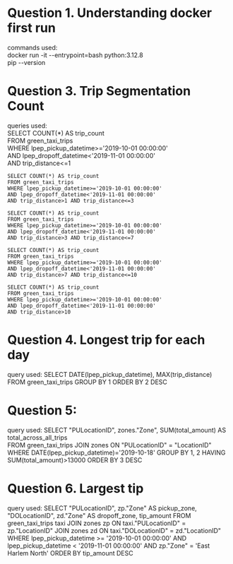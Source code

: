 # Question 1. Understanding docker first run  
commands used:   
	docker run -it --entrypoint=bash python:3.12.8    
	pip --version

# Question 3. Trip Segmentation Count
queries used:  
	SELECT COUNT(*) AS trip_count   
	FROM green_taxi_trips    
	WHERE lpep_pickup_datetime>='2019-10-01 00:00:00'   
	AND lpep_dropoff_datetime<'2019-11-01 00:00:00'  
	AND trip_distance<=1  

	SELECT COUNT(*) AS trip_count   
	FROM green_taxi_trips   
	WHERE lpep_pickup_datetime>='2019-10-01 00:00:00'   
	AND lpep_dropoff_datetime<'2019-11-01 00:00:00'  
	AND trip_distance>1 AND trip_distance<=3

	SELECT COUNT(*) AS trip_count 
	FROM green_taxi_trips 
	WHERE lpep_pickup_datetime>='2019-10-01 00:00:00' 
	AND lpep_dropoff_datetime<'2019-11-01 00:00:00'
	AND trip_distance>3 AND trip_distance<=7
	
	SELECT COUNT(*) AS trip_count 
	FROM green_taxi_trips 
	WHERE lpep_pickup_datetime>='2019-10-01 00:00:00' 
	AND lpep_dropoff_datetime<'2019-11-01 00:00:00'
	AND trip_distance>7 AND trip_distance<=10

	SELECT COUNT(*) AS trip_count 
	FROM green_taxi_trips 
	WHERE lpep_pickup_datetime>='2019-10-01 00:00:00' 
	AND lpep_dropoff_datetime<'2019-11-01 00:00:00'
	AND trip_distance>10

# Question 4. Longest trip for each day
query used:
	SELECT DATE(lpep_pickup_datetime), 
	       MAX(trip_distance) 
	FROM green_taxi_trips 
	GROUP BY 1 
	ORDER BY 2 DESC

# Question 5:
query used:
	SELECT "PULocationID", zones."Zone", SUM(total_amount) AS total_across_all_trips  
	FROM green_taxi_trips JOIN zones ON
	"PULocationID" = "LocationID"
	WHERE DATE(lpep_pickup_datetime)='2019-10-18'
	GROUP BY 1, 2
	HAVING SUM(total_amount)>13000
	ORDER BY 3 DESC

# Question 6. Largest tip
query used:
	SELECT "PULocationID",
		   zp."Zone" AS pickup_zone,
		   "DOLocationID", 
		   zd."Zone" AS dropoff_zone,
		   tip_amount
	FROM green_taxi_trips taxi
	JOIN zones zp
	ON taxi."PULocationID" = zp."LocationID"
	JOIN zones zd
	ON taxi."DOLocationID" = zd."LocationID"
	WHERE lpep_pickup_datetime >= '2019-10-01 00:00:00'
	AND lpep_pickup_datetime < '2019-11-01 00:00:00'
	AND zp."Zone" = 'East Harlem North'
	ORDER BY tip_amount DESC


